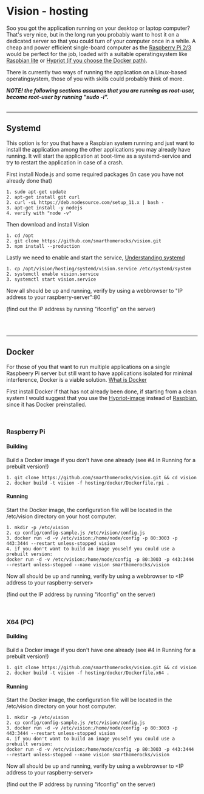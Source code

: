 # Vision - hosting

Soo you got the application running on your desktop or laptop computer? That's very nice, but in the long run you probably want to host it on a dedicated server so that you could turn of your computer once in a while.
A cheap and power efficient single-board computer as the [Raspberry Pi 2/3](https://en.wikipedia.org/wiki/Raspberry_Pi) would be perfect for the job, loaded with a suitable operatingsystem like [Raspbian lite](https://www.raspberrypi.org/downloads/raspbian/) or [Hypriot (if you choose the Docker path)](https://blog.hypriot.com/downloads/).

There is currently two ways of running the application on a Linux-based operatingsystem, those of you with skills could probably think of more.

***NOTE! the following sections assumes that you are running as root-user, become root-user by running "sudo -i".***
<br>
<br>

---

## Systemd

This option is for you that have a Raspbian system running and just want to install the application among the other applications you may already have running.
It will start the application at boot-time as a systemd-service and try to restart the application in case of a crash.

First install Node.js and some required packages (in case you have not already done that)

    1. sudo apt-get update
    2. apt-get install git curl
    2. curl -sL https://deb.nodesource.com/setup_11.x | bash -
    3. apt-get install -y nodejs
    4. verify with "node -v"

Then download and install Vision

    1. cd /opt
    2. git clone https://github.com/smarthomerocks/vision.git
    3. npm install --production

Lastly we need to enable and start the service, [Understanding systemd](https://www.linux.com/learn/understanding-and-using-systemd)

    1. cp /opt/vision/hosting/systemd/vision.service /etc/systemd/system
    2. systemctl enable vision.service
    3. systemctl start vision.service

Now all should be up and running, verify by using a webbrowser to "IP address to your raspberry-server":80

(find out the IP address by running "ifconfig" on the server)

<br>
<br>

---

## Docker

For those of you that want to run multiple applications on a single Raspbeery Pi server but still want to have applications isolated for minimal interference, Docker is a viable solution.
[What is Docker](https://www.docker.com/what-container)

First install Docker if that has not already been done, if starting from a clean system I would suggest that you use the [Hypriot-image](https://blog.hypriot.com/downloads/) instead of [Raspbian](https://www.raspberrypi.org/downloads/raspbian/), since it has Docker preinstalled.

<br>

### Raspberry Pi

#### Building

Build a Docker image if you don't have one already (see #4 in Running for a prebuilt version!)

    1. git clone https://github.com/smarthomerocks/vision.git && cd vision
    2. docker build -t vision -f hosting/docker/Dockerfile.rpi .

#### Running

Start the Docker image, the configuration file will be located in the /etc/vision directory on your host computer.

    1. mkdir -p /etc/vision
    2. cp config/config-sample.js /etc/vision/config.js
    3. docker run -d -v /etc/vision:/home/node/config -p 80:3003 -p 443:3444 --restart unless-stopped vision
    4. if you don't want to build an image youself you could use a prebuilt version:
    docker run -d -v /etc/vision:/home/node/config -p 80:3003 -p 443:3444 --restart unless-stopped --name vision smarthomerocks/vision
    
Now all should be up and running, verify by using a webbrowser to \<IP address to your raspberry-server>

(find out the IP address by running "ifconfig" on the server)

<br>

### X64 (PC)

#### Building

Build a Docker image if you don't have one already (see #4 in Running for a prebuilt version!)

    1. git clone https://github.com/smarthomerocks/vision.git && cd vision
    2. docker build -t vision -f hosting/docker/Dockerfile.x64 .

#### Running

Start the Docker image, the configuration file will be located in the /etc/vision directory on your host computer.

    1. mkdir -p /etc/vision
    2. cp config/config-sample.js /etc/vision/config.js
    3. docker run -d -v /etc/vision:/home/node/config -p 80:3003 -p 443:3444 --restart unless-stopped vision
    4. if you don't want to build an image youself you could use a prebuilt version:
    docker run -d -v /etc/vision:/home/node/config -p 80:3003 -p 443:3444 --restart unless-stopped --name vision smarthomerocks/vision

Now all should be up and running, verify by using a webbrowser to \<IP address to your raspberry-server>

(find out the IP address by running "ifconfig" on the server)
